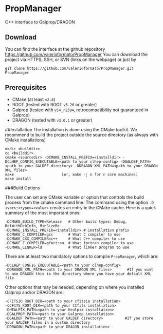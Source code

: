 # PropManager
C++ interface to Galprop/DRAGON

## Download
You can find the interface at the github repository https://github.com/valerioformato/PropManager
You can download the project via HTTPS, SSH, or SVN (links on the webpage) or just by

```
git clone https://github.com/valerioformato/PropManager.git PropManager
```

## Prerequisites
 - CMake (at least `v2.6`)
 - ROOT (tested with ROOT `v5.26` or greater)
 - Galprop (tested with `v54_r2504`, retrocompatibility not guaranteed in Galprop)
 - DRAGON  (tested with `v3.0.1` or greater)

##Installation
The installation is done using the CMake toolkit. We recommend to build the project outside the source directory (as always with CMake installations)

```
mkdir <builddir>
cd <builddir>
cmake <sourcedir> -DCMAKE_INSTALL_PREFIX=<installdir> -DCLHEP_CONFIG_EXECUTABLE=<path to your clhep-config> -DGALDEF_PATH=<path to your GALDEF directory> -DDRAGON_XML_PATH=<path to your DRAGON XML files>
make                      [or, make -j n for n core machines]
make install
```

###Build Options

The user can set any CMake variable or option that controls the build process from the cmake command line. The command using the option `-D <var>:<type>=<value>` creates an entry in the CMake cache. Here is a quick summary of the most important ones:

```
-DCMAKE_BUILD_TYPE=Release   # Other build types: Debug, RelWithDebInfo, MinSizeRe
-DCMAKE_INSTALL_PREFIX=<installdir> # installation prefix
-DCMAKE_C_COMPILER=gcc       # What C compiler to use
-DCMAKE_CXX_COMPILER=c++     # What C++ compiler to use
-DCMAKE_F_COMPILER=gfortran  # What fortran compiler to use
-DCMAKE_LINKER=ld            # What linker program to use
```

There are at least two mandatory options to compile `PropManager`, which are:
```
-DCLHEP_CONFIG_EXECUTABLE=<path to your clhep-config> 
-DDRAGON_XML_PATH=<path to your DRAGON XML files>       #If you want to use DRAGON this is the directory where you have your default XML file
```

Other options that may be needed, depending on where you installed Galprop and/or DRAGON are:
```
-CFITSIO_ROOT_DIR=<path to your cfitsio installation> 
-CCFITS_ROOT_DIR=<path to your CCfits installation> 
-DHEALPIX_PATH=<path to your Healpix installation> 
-DGALPROP_PATH=<path to your Galprop installation> 
-DGALDEF_PATH=<path to your GALDEF directory>          #If you store your GALDEF files in a custom directory
-DDRAGON_PATH=<path to your DRAGON installation>   
```

